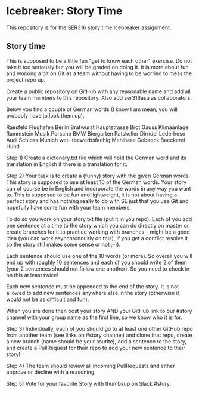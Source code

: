 # Icebreaker: Story Time
This repository is for the SER316 story time Icebreaker assignment.

## Story time
This is supposed to be a little fun "get to know each other" exercise. Do not take it too seriously but you will be graded on doing it. It is more about fun and working a bit on Git as a team without having to be worried to mess the project repo up.

Create a public repository on GitHub with any reasonable name and add all your team members to this repository. Also add ser316asu as collaborators.

Below you find a couple of German words (I know I am mean, you will probably have to look them up).

Raesfeld Flughafen Berlin Bratwurst Hauptstrasse Brot Gauss Klimaanlage Rammstein Musik Porsche BMW Biergarten Ratskeller Dirndel Lederhose Audi Schloss Munich wet- tbewerbsfaehig Mehlhase Gebaeck Baeckerei Hund

Step 1) Create a dictonary.txt file which will hold the German word and its translation in English if there is a translation for it.

Step 2) Your task is to create a (funny) story with the given German words. This story is supposed to use at least 10 of the German words. Your story can of course be in English and incorporate the words in any way you want to. This is supposed to be fun and lightweight, it is not about having a perfect story and has nothing really to do with SE just that you use Git and hopefully have some fun with your team members.

To do so you work on your story.txt file (put it in you repo). Each of you add one sentence at a time to the story which you can do directly on master or create branches for it to practice working with branches – might be a good idea (you can work asynchronously on this), if you get a conflict resolve it so the story still makes some sense or not ;-)).

Each sentence should use one of the 10 words (or more). So overall you will end up with roughly 10 sentences and each of you should write 2 of them (your 2 sentences should not follow one another). So you need to check in on this at least twice!

Each new sentence must be appended to the end of the story. It is not allowed to add new sentences anywhere else in the story (otherwise it would not be as difficult and fun). 

When you are done then post your story AND your GitHub link to our #story channel with your group name as the first line, so we know who it is for.

Step 3) Individually, each of you should go to at least one other GitHub repo from another team (see links on #story channel) and clone that repo, create a new branch (name should be your asurite), add a sentence to the story, and create a PullRequest for their repo to add your new sentence to their story!

Step 4) The team should review all incoming PullRequests and either approve or decline with a reasoning.

Step 5) Vote for your favorite Story with thumbsup on Slack #story.
